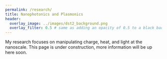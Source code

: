 ```yaml
---
permalink: /research/
title: Nanophotonics and Plasmonics
header:
  overlay_image: ../images/dst2_background.png
  overlay_filter: 0.5 # same as adding an opacity of 0.5 to a black background
---
```


My research focuses on manipulating charge, heat, and light at the nanoscale. This page is under construction, more information will be up here soon.